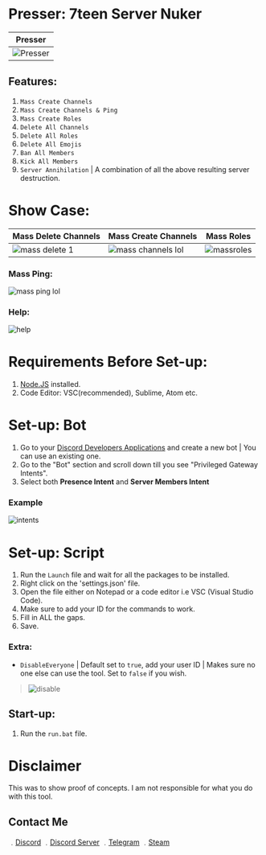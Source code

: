 # Presser: 7teen Server Nuker

| Presser | 
| ------------- | 
| ![Presser](https://media.discordapp.net/attachments/782211616350404611/800697767659962368/unknown.png) |

## Features:
1. `Mass Create Channels`
2. `Mass Create Channels & Ping`
3. `Mass Create Roles`
4. `Delete All Channels`
5. `Delete All Roles`
6. `Delete All Emojis`
7. `Ban All Members`
8. `Kick All Members`
9. `Server Annihilation` | A combination of all the above resulting server destruction.

# Show Case: 

| Mass Delete Channels | Mass Create Channels | Mass Roles |
| ------------- | ------------- | ------------- |
| ![mass delete 1](https://user-images.githubusercontent.com/71920969/94821935-0b3a2780-03fa-11eb-8a43-3fb418e373ba.gif) | ![mass channels lol](https://user-images.githubusercontent.com/71920969/94822362-7683f980-03fa-11eb-9759-906d649b6021.gif) | ![massroles](https://media3.giphy.com/media/StXIhkIQKb8sEdXjPj/giphy.gif) |

### Mass Ping:
![mass ping lol](https://user-images.githubusercontent.com/71920969/94822656-cb277480-03fa-11eb-97ee-44562785397f.gif)

### Help:
![help](https://media.discordapp.net/attachments/782211616350404611/800773328058712104/unknown.png?width=576&height=610)


# Requirements Before Set-up:

1. [Node.JS](https://nodejs.org/en/) installed.
2. Code Editor: VSC(recommended), Sublime, Atom etc.

# Set-up: Bot

1. Go to your [Discord Developers Applications](https://discord.com/developers/applications) and create a new bot | You can use an existing one.
2. Go to the "Bot" section and scroll down till you see "Privileged Gateway Intents".
3. Select both **Presence Intent** and **Server Members Intent**

### Example

![intents](https://media.discordapp.net/attachments/782211920416735252/789810856460419092/unknown.png?width=1409&height=400)

# Set-up: Script

1. Run the `Launch` file and wait for all the packages to be installed.
1. Right click on the 'settings.json' file.
2. Open the file either on Notepad or a code editor i.e VSC (Visual Studio Code).
3. Make sure to add your ID for the commands to work.
3. Fill in ALL the gaps.
4. Save.

### Extra:
* `DisableEveryone` | Default set to `true`, add your user ID | Makes sure no one else can use the tool. Set to `false` if you wish.  

> ![disable](https://media.discordapp.net/attachments/782211616350404611/800770126098071592/unknown.png)

## Start-up:

1. Run the `run.bat` file.

# Disclaimer

This was to show proof of concepts. I am not responsible for what you do with this tool.

## Contact Me

﹒[Discord](https://discord.com/users/709827684888215582)
﹒[Discord Server](https://discord.gg/JH9h9uv)
﹒[Telegram](https://t.me/clairvoyant7teen)
﹒[Steam](https://steamcommunity.com/id/seven777teen/)
